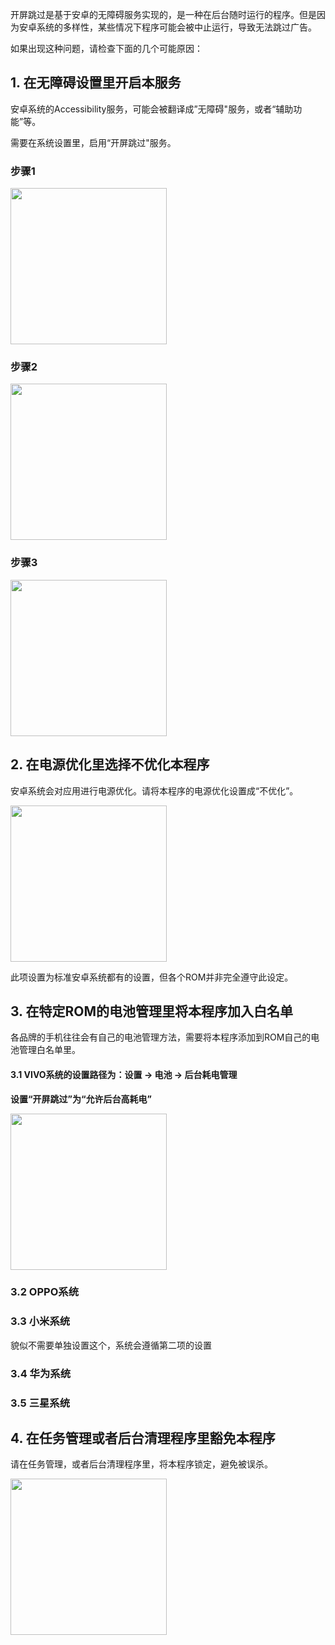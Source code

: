 开屏跳过是基于安卓的无障碍服务实现的，是一种在后台随时运行的程序。但是因为安卓系统的多样性，某些情况下程序可能会被中止运行，导致无法跳过广告。

如果出现这种问题，请检查下面的几个可能原因：


## 1. 在无障碍设置里开启本服务

安卓系统的Accessibility服务，可能会被翻译成”无障碍"服务，或者“辅助功能”等。

需要在系统设置里，启用“开屏跳过"服务。

### 步骤1

<p><img src="images/enable_accessibility-1.jpeg" width="250"></p>

### 步骤2
<p><img src="images/enable_accessibility-2.jpeg" width="250"></p>

### 步骤3
<p><img src="images/enable_accessibility-3.jpeg" width="250"></p>


## 2. 在电源优化里选择不优化本程序

安卓系统会对应用进行电源优化。请将本程序的电源优化设置成“不优化”。

<p><img src="images/power-optimization.jpeg" width="250"></p>

此项设置为标准安卓系统都有的设置，但各个ROM并非完全遵守此设定。

## 3. 在特定ROM的电池管理里将本程序加入白名单

各品牌的手机往往会有自己的电池管理方法，需要将本程序添加到ROM自己的电池管理白名单里。

#### 3.1 VIVO系统的设置路径为：设置 -> 电池  -> 后台耗电管理

**设置“开屏跳过”为“允许后台高耗电”**

<p><img src="images/vivo_battery.jpeg" width="250"></p>

### 3.2 OPPO系统

### 3.3 小米系统

貌似不需要单独设置这个，系统会遵循第二项的设置

### 3.4 华为系统

### 3.5 三星系统



## 4. 在任务管理或者后台清理程序里豁免本程序

请在任务管理，或者后台清理程序里，将本程序锁定，避免被误杀。

<p><img src="images/task-lock.jpeg" width="250"></p>




